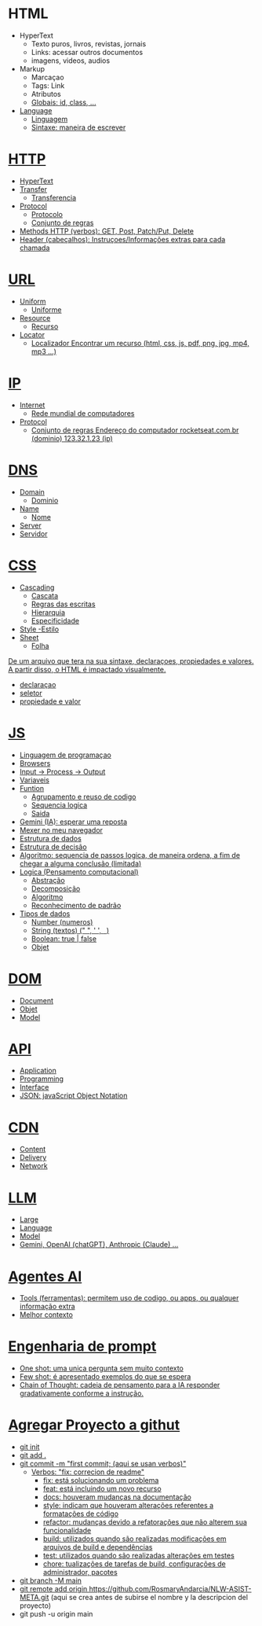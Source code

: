 # HTML

- HyperText
  - Texto puros, livros, revistas, jornais
  - Links: acessar outros documentos
  - imagens, videos, audios
- Markup
  - Marcaçao
  - Tags: <a> Link </a>
  - Atributos <a href="https://rockeseat.com.br">
  - Globais: id, class, ...
- Language
  - Linguagem
  - Sintaxe: maneira de escrever

# HTTP

- HyperText
- Transfer
  - Transferencia
- Protocol 
  - Protocolo
  - Conjunto de regras
- Methods HTTP (verbos): GET, Post, Patch/Put, Delete
- Header (cabeçalhos): Instruçoes/Informações extras para cada chamada

# URL

- Uniform
  - Uniforme
- Resource
  - Recurso
- Locator
  - Localizador
  Encontrar um recurso (html, css, js, pdf, png, jpg, mp4, mp3 ...)

# IP

- Internet
  - Rede mundial de computadores
- Protocol
  - Conjunto de regras
Endereço do computador
rocketseat.com.br (dominio)
123.32.1.23 (ip)

# DNS

- Domain
  - Dominio
- Name
  - Nome 
- Server
 - Servidor

 # CSS

- Cascading
  - Cascata
  - Regras das escritas
  - Hierarquia
  - Especificidade
- Style
  -Estilo
- Sheet
  - Folha

De um arquivo que tera na sua sintaxe, declaraçoes, propiedades e valores.
A partir disso, o HTML é impactado visualmente.

- declaraçao
- seletor
- propiedade e valor 

# JS

- Linguagem de programaçao
- Browsers
- Input -> Process -> Output
- Variaveis
- Funtion
  - Agrupamento e reuso de codigo
  - Sequencia logica 
  - Saida
- Gemini (IA): esperar uma reposta
- Mexer no  meu navegador
- Estrutura de dados
- Estrutura de decisão
- Algoritmo: sequencia de passos logica, de maneira ordena, a fim de chegar a alguma conclusão (limitada)
- Logica (Pensamento computacional)
  - Abstração
  - Decomposição
  - Algoritmo
  - Reconhecimento de padrão
- Tipos de dados
  - Number (numeros)
  - String (textos) (" ", ' ', ` `)
  - Boolean: true | false
  - Objet

# DOM

- Document
- Objet
- Model

# API
- Application
- Programming
- Interface
- JSON: javaScript Object Notation

# CDN
- Content
- Delivery
- Network

# LLM
- Large
- Language
- Model
- Gemini, OpenAI (chatGPT), Anthropic (Claude) ...

# Agentes AI

- Tools (ferramentas): permitem uso de codigo, ou apps, ou qualquer informação extra
- Melhor contexto

# Engenharia de prompt

- One shot: uma unica pergunta sem muito contexto
- Few shot: é apresentado exemplos do que se espera
- Chain of Thought: cadeia de pensamento para a IA responder gradativamente conforme a instrução.

# Agregar Proyecto a githut
- git init
- git add .
- git commit -m "first commit; (aqui se usan verbos)"
  - Verbos: "fix: correcion de readme"
      - fix: está solucionando um problema
      - feat: está incluindo um novo recurso
      - docs: houveram mudanças na documentação
      - style: indicam que houveram alterações referentes a formatações de código
      - refactor: mudanças devido a refatorações que não alterem sua funcionalidade
      - build: utilizados quando são realizadas modificações em arquivos de build e dependências
      - test: utilizados quando são realizadas alterações em testes
      - chore: tualizações de tarefas de build, configurações de administrador, pacotes
- git branch -M main
- git remote add origin https://github.com/RosmaryAndarcia/NLW-ASIST-META.git (aqui se crea antes de subirse el nombre y la descripcion del proyecto)
- git push -u origin main